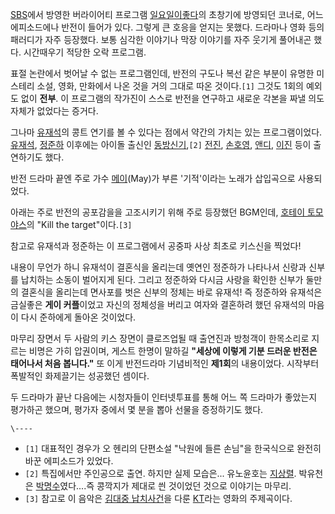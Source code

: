 [SBS](SBS.md)에서 방영한 버라이어티 프로그램 [일요일이좋다](%EC%9D%BC%EC%9A%94%EC%9D%BC%EC%9D%B4%20%EC%A2%8B%EB%8B%A4.md)의 초창기에
방영되던 코너로, 어느 에피소드에나 반전이 들어가 있다. 그렇게 큰 호응을 얻지는 못했다. 드라마나 영화 등의 패러디가 자주 등장했다. 보통
심각한 이야기나 막장 이야기를 자주 웃기게 풀어내곤 했다. 시간때우기 적당한 오락 프로그램.

표절 논란에서 벗어날 수 없는 프로그램인데, 반전의 구도나 복선 같은 부분이 유명한 미스테리 소설, 영화, 만화에서 나온 것을 거의 그대로
따온 것이다.`[1]` 그것도 1회의 예외도 없이 **전부**. 이 프로그램의 작가진이 스스로 반전을 연구하고 새로운 각본을 짜낼 의도
자체가 없었다는 증거다.

그나마 [유재석](%EC%9C%A0%EC%9E%AC%EC%84%9D.md)의 콩트 연기를 볼 수 있다는 점에서 약간의 가치는 있는
프로그램이었다. [유재석](%EC%9C%A0%EC%9E%AC%EC%84%9D.md),
[정준하](%EC%A0%95%EC%A4%80%ED%95%98.md) 이후에는 아이돌 출신인
[동방신기](%EB%8F%99%EB%B0%A9%EC%8B%A0%EA%B8%B0.md),`[2]`
[전진](%EC%A0%84%EC%A7%84%28%EC%8B%A0%ED%99%94%29.md),
[손호영](%EC%86%90%ED%98%B8%EC%98%81.md),
[앤디](%EC%95%A4%EB%94%94%28%EC%8B%A0%ED%99%94%29.md),
[이진](%EC%9D%B4%EC%A7%84.md) 등이 출연하기도 했다.

반전 드라마 끝엔 주로 가수 [메이](%EB%A9%94%EC%9D%B4.md)(May)가 부른 '기적'이라는 노래가 삽입곡으로
사용되었다.

아래는 주로 반전의 공포감을을 고조시키기 위해 주로 등장했던 BGM인데, [호테이 토모야스](%ED%98%B8%ED%85%8C%EC%9D%B4%20%ED%86%A0%EB%AA%A8%EC%95%BC%EC%8A%A4.md)의 "Kill the target"이다.`[3]`

참고로 유재석과 정준하는 이 프로그램에서 공중파 사상 최초로 키스신을 찍었다!

내용이 무언가 하니 유재석이 결혼식을 올리는데 옛연인 정준하가 나타나서 신랑과 신부를 납치하는 소동이 벌어지게 된다. 그리고 정준하와 다시금
사랑을 확인한 신부가 둘만의 결혼식을 올리는데 면사포를 벗은 신부의 정체는 바로 유재석! 즉 정준하와 유재석은 금실좋은 **게이
커플**이었고 자신의 정체성을 버리고 여자와 결혼하려 했던 유재석의 마음이 다시 준하에게 돌아온 것이었다.

마무리 장면서 두 사람의 키스 장면이 클로즈업될 때 출연진과 방청객이 한목소리로 지르는 비명은 가히 압권이며, 게스트 한명이 말하길
**"세상에 이렇게 기분 드러운 반전은 태어나서 처음 봅니다."** 또 이게 반전드라마 기념비적인 **제1회**의 내용이었다. 시작부터
폭발적인 화제끌기는 성공했던 셈이다.

두 드라마가 끝난 다음에는 시청자들이 인터넷투표를 통해 어느 쪽 드라마가 좋았는지 평가하곤 했으며, 평가자 중에서 몇 분을 뽑아 선물을
증정하기도 했다.

`\----`

  * `[1]` 대표적인 경우가 오 헨리의 단편소설 "낙원에 들른 손님"을 한국식으로 완전히 바꾼 에피소드가 있었다.
  * `[2]` 특집에서만 주인공으로 출연. 하지만 실제 모습은... 유노윤호는 [지상렬](%EC%A7%80%EC%83%81%EB%A0%AC.md). 박유천은 [박명수](%EB%B0%95%EB%AA%85%EC%88%98.md)였다....즉 콩깍지가 제대로 씐 것이었던 것으로 이야기는 마무리.
  * `[3]` 참고로 이 음악은 [김대중 납치사건](%EA%B9%80%EB%8C%80%EC%A4%91%20%EB%82%A9%EC%B9%98%EC%82%AC%EA%B1%B4.md)을 다룬 [KT](KT.md)라는 영화의 주제곡이다.

